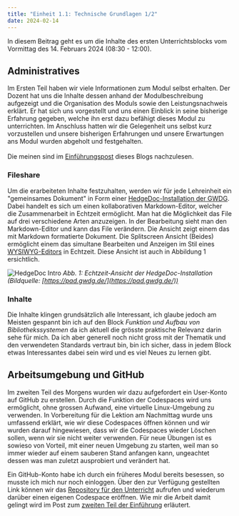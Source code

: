 ```yaml
---
title: "Einheit 1.1: Technische Grundlagen 1/2"
date: 2024-02-14
---
```


In diesem Beitrag geht es um die Inhalte des ersten Unterrichtsblocks vom Vormittag des 14. Februars 2024 (08:30 - 12:00). 

## Administratives

Im Ersten Teil haben wir viele Informationen zum Modul selbst erhalten. Der Dozent hat uns die Inhalte dessen anhand der Modulbeschreibung aufgezeigt und die Organisation des Moduls sowie den Leistungsnachweis erklärt. Er hat sich uns vorgestellt und uns einen Einblick in seine bisherige Erfahrung gegeben, welche ihn erst dazu befähigt dieses Modul zu unterrichten. Im Anschluss hatten wir die Gelegenheit uns selbst kurz vorzustellen und unsere bisherigen Erfahrungen und unsere Erwartungen ans Modul wurden abgeholt und festgehalten.  
<br>
Die meinen sind im [Einführungspost](https://sagerin94.github.io/Lerntagebuch_BAIN/2024/02/14/einfuehrung.html) dieses Blogs nachzulesen. 

### Fileshare

Um die erarbeiteten Inhalte festzuhalten, werden wir für jede Lehreinheit ein "gemeinsames Dokument" in Form einer [HedgeDoc-Installation der GWDG](https://pad.gwdg.de/). Dabei handelt es sich um einen kollaborativen Markdown-Editor, welcher die Zusammenarbeit in Echtzeit ermöglicht. Man hat die Möglichkeit das File auf drei verschiedene Arten anzuzeigen. In der Bearbeitung sieht man den Markdown-Editor und kann das File verändern. Die Ansicht zeigt einem das mit Markdown formatierte Dokument. Die Splitscreen Ansicht (Beides) ermöglicht einem das simultane Bearbeiten und Anzeigen im Stil eines [WYSIWYG-Editors](https://de.wikipedia.org/wiki/WYSIWYG) in Echtzeit. Diese Ansicht ist auch in Abbildung 1 ersichtlich.

![HedgeDoc Intro](\Lerntagebuch_BAIN\images\screenshot_hedgedoc.jpg)
*Abb. 1: Echtzeit-Ansicht der HedgeDoc-Installation (Bildquelle: [https://pad.gwdg.de/](https://pad.gwdg.de/))*



### Inhalte

Die Inhalte klingen grundsätzlich alle Interessant, ich glaube jedoch am Meisten gespannt bin ich auf den Block *Funktion und Aufbau von Bibliothekssystemen* da ich aktuell die grösste praktische Relevanz darin sehe für mich. Da ich aber generell noch nicht gross mit der Thematik und den verwendeten Standards vertraut bin, bin ich sicher, dass in jedem Block etwas Interessantes dabei sein wird und es viel Neues zu lernen gibt.   


## Arbeitsumgebung und GitHub 

Im zweiten Teil des Morgens wurden wir dazu aufgefordert ein User-Konto auf GitHub zu erstellen. Durch die Funktion der Codespaces wird uns ermöglicht, ohne grossen Aufwand, eine virtuelle Linux-Umgebung zu verwenden. In Vorbereitung für die Lektion am Nachmittag wurde uns umfassend erklärt, wie wir diese Codespaces öffnen können und wir wurden darauf hingewiesen, dass wir die Codespaces wieder Löschen sollen, wenn wir sie nicht weiter verwenden. Für neue Übungen ist es sowieso von Vorteil, mit einer neuen Umgebung zu starten, weil man so immer wieder auf einem sauberen Stand anfangen kann, ungeachtet dessen was man zuletzt ausprobiert und verändert hat.  

Ein GitHub-Konto habe ich durch ein früheres Modul bereits besessen, so musste ich mich nur noch einloggen. Über den zur Verfügung gestellten Link können wir das [Repository für den Unterricht](https://github.com/felixlohmeier/bain-lc-unix-shell) aufrufen und wiederum darüber einen eigenen Codespace eröffnen. Wie mir die Arbeit damit gelingt wird im Post zum [zweiten Teil der Einführung](https://sagerin94.github.io/Lerntagebuch_BAIN/2024/02/14/einheit1_part2.html) erläutert.






